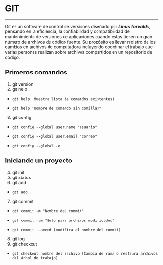 # GIT
- - -
Git es un software de control de versiones diseñado por ___Linus Torvalds___, pensando en la eficiencia, la confiabilidad y compatibilidad del mantenimiento de versiones de aplicaciones cuando estas tienen un gran número de archivos de [código fuente](https://es.wikipedia.org/wiki/C%C3%B3digo_fuente). Su propósito es llevar registro de los cambios en archivos de computadora incluyendo coordinar el trabajo que varias personas realizan sobre archivos compartidos en un repositorio de código.
## Primeros comandos
1. git version
2. git help 
-     git help (Muestra lista de comandos existentes)
-     git help "nombre de comando sin comillas"
3. git config 
-     git config --global user.name "usuario"
-     git config --global user.email "correo"
-     git config --global -e

## Iniciando un proyecto
4. git init
5. git status
6. git add 
-     git add .
7. git commit 
-     git commit -m "Nombre del commit"
-     git commit -am "Solo para archivos modificados"
-     git commit --amend (modifica el nombre del commit)
8. git log 
9. git checkout 
-     git checkout nombre del archivo (Cambia de rama o restaura archivos del árbol de trabajo)